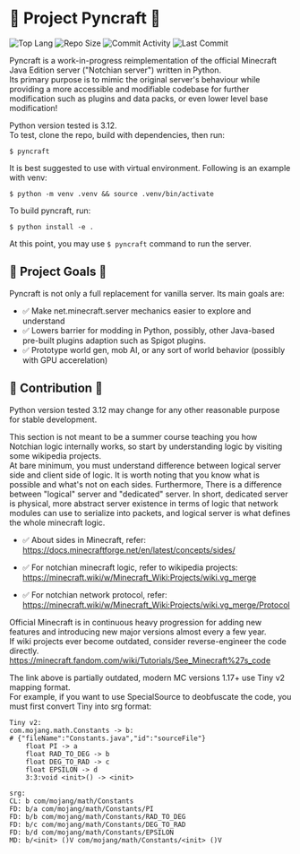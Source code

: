 # 🧱 Project Pyncraft 🧱
![Top Lang](https://img.shields.io/github/languages/top/risusan87/mcpyserver)
![Repo Size](https://img.shields.io/github/repo-size/risusan87/mcpyserver)
![Commit Activity](https://img.shields.io/github/commit-activity/m/risusan87/mcpyserver)
![Last Commit](https://img.shields.io/github/last-commit/risusan87/mcpyserver)

Pyncraft is a work-in-progress reimplementation of the official Minecraft Java Edition server ("Notchian server") written in Python.  
Its primary purpose is to mimic the original server's behaviour while providing a more accessible and modifiable codebase for further modification such as plugins and data packs, or even lower level base modification!

Python version tested is 3.12. <br>
To test, clone the repo, build with dependencies, then run:
```
$ pyncraft
```
It is best suggested to use with virtual environment. Following is an example with venv:
```
$ python -m venv .venv && source .venv/bin/activate
```
To build pyncraft, run:
```
$ python install -e .
```
At this point, you may use `$ pyncraft` command to run the server.

## 🚀 Project Goals 🚀

Pyncraft is not only a full replacement for vanilla server. Its main goals are:
- ✅ Make net.minecraft.server mechanics easier to explore and understand
- ✅ Lowers barrier for modding in Python, possibly, other Java-based pre-built plugins adaption such as Spigot plugins.
- ✅ Prototype world gen, mob AI, or any sort of world behavior (possibly with GPU accerelation)

## 🤝 Contribution 🤝

Python version tested 3.12 may change for any other reasonable purpose for stable development.

This section is not meant to be a summer course teaching you how Notchian logic internally works, so start by understanding logic by visiting some wikipedia projects.<br>
At bare minimum, you must understand difference between logical server side and client side of logic. It is worth noting that you know what is possible and what's not on each sides. Furthermore, There is a difference between "logical" server and "dedicated" server. In short, dedicated server is physical, more abstract server existence in terms of logic that network modules can use to serialize into packets, and logical server is what defines the whole minecraft logic.
- ✅ About sides in Minecraft, refer:<br>
https://docs.minecraftforge.net/en/latest/concepts/sides/

- ✅ For notchian minecraft logic, refer to wikipedia projects:<br>
https://minecraft.wiki/w/Minecraft_Wiki:Projects/wiki.vg_merge

- ✅ For notchian network protocol, refer:<br>
https://minecraft.wiki/w/Minecraft_Wiki:Projects/wiki.vg_merge/Protocol

Official Minecraft is in continuous heavy progression for adding new features and introducing new major versions almost every a few year.<br>
If wiki projects ever become outdated, consider reverse-engineer the code directly.<br>
https://minecraft.fandom.com/wiki/Tutorials/See_Minecraft%27s_code

The link above is partially outdated, modern MC versions 1.17+ use Tiny v2 mapping format.<br>
For example, if you want to use SpecialSource to deobfuscate the code, you must first convert Tiny into srg format:
```
Tiny v2:
com.mojang.math.Constants -> b:
# {"fileName":"Constants.java","id":"sourceFile"}
    float PI -> a
    float RAD_TO_DEG -> b
    float DEG_TO_RAD -> c
    float EPSILON -> d
    3:3:void <init>() -> <init>
```
```
srg:
CL: b com/mojang/math/Constants
FD: b/a com/mojang/math/Constants/PI
FD: b/b com/mojang/math/Constants/RAD_TO_DEG
FD: b/c com/mojang/math/Constants/DEG_TO_RAD
FD: b/d com/mojang/math/Constants/EPSILON
MD: b/<init> ()V com/mojang/math/Constants/<init> ()V
```




